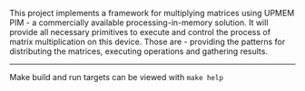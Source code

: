 This project implements a framework for multiplying matrices using UPMEM PIM - a commercially available processing-in-memory solution. It will provide all necessary primitives to execute and control the process of matrix multiplication on this device. Those are - providing the patterns for distributing the matrices, executing operations and gathering results.

---

Make build and run targets can be viewed with ```make help```
